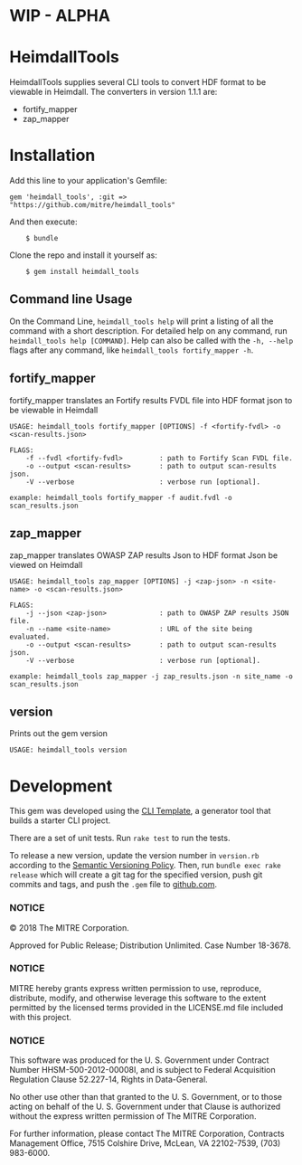# WIP - ALPHA

# HeimdallTools

HeimdallTools supplies several CLI tools to convert HDF format to be viewable in Heimdall. The converters in version 1.1.1 are:

* fortify_mapper
* zap_mapper

# Installation

Add this line to your application's Gemfile:

```
gem 'heimdall_tools', :git => "https://github.com/mitre/heimdall_tools"
```

And then execute:

```
    $ bundle
```

Clone the repo and install it yourself as:

```
    $ gem install heimdall_tools
```

## Command line Usage

On the Command Line, `heimdall_tools help` will print a listing of all the command with a short description.
For detailed help on any command, run `heimdall_tools help [COMMAND]`. Help can also be called with the `-h, --help` flags after any command, like `heimdall_tools fortify_mapper -h`.


## fortify_mapper

fortify_mapper translates an Fortify results FVDL file into HDF format json to be viewable in Heimdall

```
USAGE: heimdall_tools fortify_mapper [OPTIONS] -f <fortify-fvdl> -o <scan-results.json>

FLAGS:
	-f --fvdl <fortify-fvdl>         : path to Fortify Scan FVDL file.
	-o --output <scan-results>       : path to output scan-results json.
	-V --verbose                     : verbose run [optional].

example: heimdall_tools fortify_mapper -f audit.fvdl -o scan_results.json
```

## zap_mapper

zap_mapper translates OWASP ZAP results Json to HDF format Json be viewed on Heimdall

```
USAGE: heimdall_tools zap_mapper [OPTIONS] -j <zap-json> -n <site-name> -o <scan-results.json>

FLAGS:
    -j --json <zap-json>             : path to OWASP ZAP results JSON file.
    -n --name <site-name>            : URL of the site being evaluated.
    -o --output <scan-results>       : path to output scan-results json.
    -V --verbose                     : verbose run [optional].

example: heimdall_tools zap_mapper -j zap_results.json -n site_name -o scan_results.json
```

## version  

Prints out the gem version

```
USAGE: heimdall_tools version
```

# Development

This gem was developed using the [CLI Template](https://github.com/tongueroo/cli-template), a generator tool that builds a starter CLI project.

There are a set of unit tests. Run `rake test` to run the tests.

To release a new version, update the version number in `version.rb` according to the [Semantic Versioning Policy](https://semver.org/). Then, run `bundle exec rake release` which will create a git tag for the specified version, push git commits and tags, and push the `.gem` file to [github.com](https://github.com/mitre/inspec_tools).

### NOTICE

© 2018 The MITRE Corporation.

Approved for Public Release; Distribution Unlimited. Case Number 18-3678.  

### NOTICE
MITRE hereby grants express written permission to use, reproduce, distribute, modify, and otherwise leverage this software to the extent permitted by the licensed terms provided in the LICENSE.md file included with this project.

### NOTICE  

This software was produced for the U. S. Government under Contract Number HHSM-500-2012-00008I, and is subject to Federal Acquisition Regulation Clause 52.227-14, Rights in Data-General.  

No other use other than that granted to the U. S. Government, or to those acting on behalf of the U. S. Government under that Clause is authorized without the express written permission of The MITRE Corporation.

For further information, please contact The MITRE Corporation, Contracts Management Office, 7515 Colshire Drive, McLean, VA  22102-7539, (703) 983-6000.
